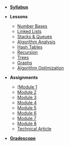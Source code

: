 *  **[Syllabus](README.md)**
- **Lessons**
  - [Number Bases](https://docs.google.com/presentation/d/1izjO_H7DJWGUtSuuc1SWZ01HIaCf4WFSyQCqKNxuPm4)
  - [Linked Lists](https://docs.google.com/presentation/d/1K_lYh3ukPwG58mh-RnxUA8_VtrtrmPIVWQb8c1sNVhk)
  - [Stacks & Queues](https://docs.google.com/presentation/d/11WDGP2tPgGDjTBd6QBS2oGeWg1h9ycLn5RQsFcgN0dw)
  - [Algorithm Analysis](https://docs.google.com/presentation/d/13RiKOvjRM_MDdnnIuA9zFaj79FzbjyDD-lTmTReBjb4)
  - [Hash Tables](https://docs.google.com/presentation/d/1iEdstlNwOJMPgG5y8YXD5FkMS6tHJEGyE5ngUicPykM)
  - [Recursion](https://docs.google.com/presentation/d/1O8OC3XICAfVXzaulHr_9PaBKu0Mmeljg8nk7DvV-BwM)
  - [Trees](https://docs.google.com/presentation/d/1_imA_w4sr02fa1bfF4XMSydGpL4DN9gOO6LkXeTfGiE)
  - [Graphs](https://docs.google.com/presentation/d/1b3dfuE11r08OFHEagXaHfP5hpsNlTWu5LAfFzj9I7fo)
  - [Algorithm Optimization](https://docs.google.com/presentation/d/1dZ1-AdSCw2LSdP8bneJIIjhGVv-JxCfzXx4zq3o7rqw)
- **Assignments**
  - [[Module 1](https://www.gradescope.com/courses/248820/assignments/1038602)
  - [Module 2](https://www.gradescope.com/courses/248820/assignments/1038603)
  - [Module 3](https://www.gradescope.com/courses/248820/assignments/1038604)
  - [Module 4](https://www.gradescope.com/courses/248820/assignments/1038605)
  - [Module 5](https://www.gradescope.com/courses/248820/assignments/1038607)
  - [Module 6](https://www.gradescope.com/courses/248820/assignments/1038608)
  - [Module 7](https://www.gradescope.com/courses/248820/assignments/1038609)
  - [Module 8](https://www.gradescope.com/courses/248820/assignments/1099887)
  - [Technical Article](Assignments/TechnicalArticle.md)

- **[Gradescope](https://www.gradescope.com/courses/248820)**








